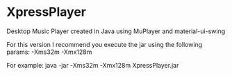 # XpressPlayer
Desktop Music Player created in Java using MuPlayer and material-ui-swing

For this version I recommend you execute the jar using the following params:
	-Xms32m -Xmx128m

For example:
	java -jar -Xms32m -Xmx128m XpressPlayer.jar
